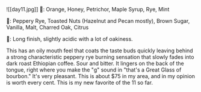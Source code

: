 ![[day11.jpg]]
👃: Orange, Honey, Petrichor, Maple Syrup, Rye, Mint

👅: Peppery Rye, Toasted Nuts (Hazelnut and Pecan mostly), Brown Sugar, Vanilla, Malt, Charred Oak, Citrus

🏁: Long finish, slightly acidic with a lot of oakiness.

This has an oily mouth feel that coats the taste buds quickly leaving behind a strong characteristic peppery rye burning sensation that slowly fades into dark roast Ethiopian coffee.  Sour and bitter.  It lingers on the back of the tongue, right where you make the "g" sound in "that's a Great Glass of bourbon."  It's very pleasant.  This is about $75 in my area, and in my opinion is worth every cent.  This is my new favorite of the 11 so far.